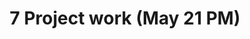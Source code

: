 ---
title: '7 Project work (May 21 PM)'
description:
  "Time to learn about and explore the projects you'll be working on during the summer."
prev: /chapter6
next: /chapter8
type: chapter
id: 7
---